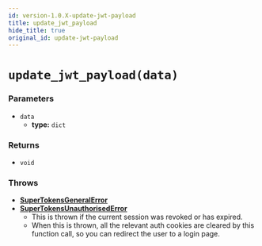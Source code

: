 ```yaml
---
id: version-1.0.X-update-jwt-payload
title: update_jwt_payload
hide_title: true
original_id: update-jwt-payload
---
```


# `update_jwt_payload(data)`

### Parameters
- `data`
    - **type:** `dict`

### Returns
- `void`

### Throws
- **[SuperTokensGeneralError](../error-handling/general-error)**
- **[SuperTokensUnauthorisedError](../error-handling/unauthorised)**
    - This is thrown if the current session was revoked or has expired.
    - When this is thrown, all the relevant auth cookies are cleared by this function call, so you can redirect the user to a login page.